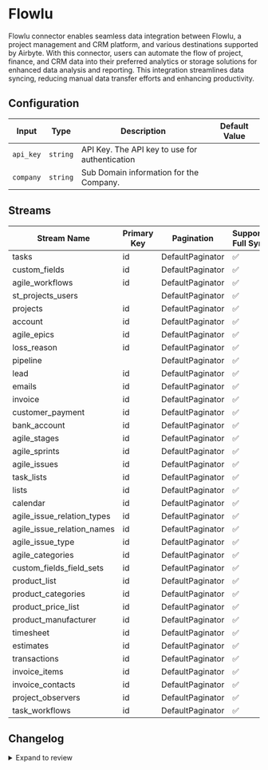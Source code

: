 # Flowlu
Flowlu connector enables seamless data integration between Flowlu, a project management and CRM platform, and various destinations supported by Airbyte. With this connector, users can automate the flow of project, finance, and CRM data into their preferred analytics or storage solutions for enhanced data analysis and reporting. This integration streamlines data syncing, reducing manual data transfer efforts and enhancing productivity.

## Configuration

| Input | Type | Description | Default Value |
|-------|------|-------------|---------------|
| `api_key` | `string` | API Key. The API key to use for authentication |  |
| `company` | `string` | Sub Domain information for the Company.  |  |

## Streams
| Stream Name | Primary Key | Pagination | Supports Full Sync | Supports Incremental |
|-------------|-------------|------------|---------------------|----------------------|
| tasks | id | DefaultPaginator | ✅ |  ❌  |
| custom_fields | id | DefaultPaginator | ✅ |  ❌  |
| agile_workflows | id | DefaultPaginator | ✅ |  ❌  |
| st_projects_users |  | DefaultPaginator | ✅ |  ❌  |
| projects | id | DefaultPaginator | ✅ |  ❌  |
| account | id | DefaultPaginator | ✅ |  ❌  |
| agile_epics | id | DefaultPaginator | ✅ |  ❌  |
| loss_reason | id | DefaultPaginator | ✅ |  ❌  |
| pipeline |  | DefaultPaginator | ✅ |  ❌  |
| lead | id | DefaultPaginator | ✅ |  ❌  |
| emails | id | DefaultPaginator | ✅ |  ❌  |
| invoice | id | DefaultPaginator | ✅ |  ❌  |
| customer_payment | id | DefaultPaginator | ✅ |  ❌  |
| bank_account | id | DefaultPaginator | ✅ |  ❌  |
| agile_stages | id | DefaultPaginator | ✅ |  ❌  |
| agile_sprints | id | DefaultPaginator | ✅ |  ❌  |
| agile_issues | id | DefaultPaginator | ✅ |  ❌  |
| task_lists | id | DefaultPaginator | ✅ |  ❌  |
| lists | id | DefaultPaginator | ✅ |  ❌  |
| calendar | id | DefaultPaginator | ✅ |  ❌  |
| agile_issue_relation_types | id | DefaultPaginator | ✅ |  ❌  |
| agile_issue_relation_names | id | DefaultPaginator | ✅ |  ❌  |
| agile_issue_type | id | DefaultPaginator | ✅ |  ❌  |
| agile_categories | id | DefaultPaginator | ✅ |  ❌  |
| custom_fields_field_sets | id | DefaultPaginator | ✅ |  ❌  |
| product_list | id | DefaultPaginator | ✅ |  ❌  |
| product_categories | id | DefaultPaginator | ✅ |  ❌  |
| product_price_list | id | DefaultPaginator | ✅ |  ❌  |
| product_manufacturer | id | DefaultPaginator | ✅ |  ❌  |
| timesheet | id | DefaultPaginator | ✅ |  ❌  |
| estimates | id | DefaultPaginator | ✅ |  ❌  |
| transactions | id | DefaultPaginator | ✅ |  ❌  |
| invoice_items | id | DefaultPaginator | ✅ |  ❌  |
| invoice_contacts | id | DefaultPaginator | ✅ |  ❌  |
| project_observers | id | DefaultPaginator | ✅ |  ❌  |
| task_workflows | id | DefaultPaginator | ✅ |  ❌  |

## Changelog

<details>
  <summary>Expand to review</summary>

| Version          | Date              | Pull Request | Subject        |
|------------------|-------------------|--------------|----------------|
| 0.0.18 | 2025-04-19 | [58338](https://github.com/airbytehq/airbyte/pull/58338) | Update dependencies |
| 0.0.17 | 2025-04-12 | [57779](https://github.com/airbytehq/airbyte/pull/57779) | Update dependencies |
| 0.0.16 | 2025-04-05 | [57252](https://github.com/airbytehq/airbyte/pull/57252) | Update dependencies |
| 0.0.15 | 2025-03-29 | [56493](https://github.com/airbytehq/airbyte/pull/56493) | Update dependencies |
| 0.0.14 | 2025-03-22 | [55962](https://github.com/airbytehq/airbyte/pull/55962) | Update dependencies |
| 0.0.13 | 2025-03-08 | [55276](https://github.com/airbytehq/airbyte/pull/55276) | Update dependencies |
| 0.0.12 | 2025-03-01 | [54941](https://github.com/airbytehq/airbyte/pull/54941) | Update dependencies |
| 0.0.11 | 2025-02-22 | [54406](https://github.com/airbytehq/airbyte/pull/54406) | Update dependencies |
| 0.0.10 | 2025-02-15 | [53353](https://github.com/airbytehq/airbyte/pull/53353) | Update dependencies |
| 0.0.9 | 2025-02-01 | [52811](https://github.com/airbytehq/airbyte/pull/52811) | Update dependencies |
| 0.0.8 | 2025-01-25 | [52361](https://github.com/airbytehq/airbyte/pull/52361) | Update dependencies |
| 0.0.7 | 2025-01-18 | [51623](https://github.com/airbytehq/airbyte/pull/51623) | Update dependencies |
| 0.0.6 | 2025-01-11 | [51066](https://github.com/airbytehq/airbyte/pull/51066) | Update dependencies |
| 0.0.5 | 2024-12-28 | [50538](https://github.com/airbytehq/airbyte/pull/50538) | Update dependencies |
| 0.0.4 | 2024-12-21 | [50034](https://github.com/airbytehq/airbyte/pull/50034) | Update dependencies |
| 0.0.3 | 2024-12-14 | [49518](https://github.com/airbytehq/airbyte/pull/49518) | Update dependencies |
| 0.0.2 | 2024-12-12 | [48921](https://github.com/airbytehq/airbyte/pull/48921) | Update dependencies |
| 0.0.1 | 2024-11-11 | | Initial release by [@bishalbera](https://github.com/bishalbera) via Connector Builder |

</details>
